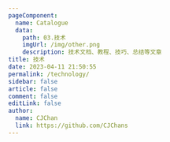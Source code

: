 ```yaml
---
pageComponent:
  name: Catalogue
  data:
    path: 03.技术
    imgUrl: /img/other.png
    description: 技术文档、教程、技巧、总结等文章
title: 技术
date: 2023-04-11 21:50:55
permalink: /technology/
sidebar: false
article: false
comment: false
editLink: false
author:
  name: CJChan
  link: https://github.com/CJChans
---
```

